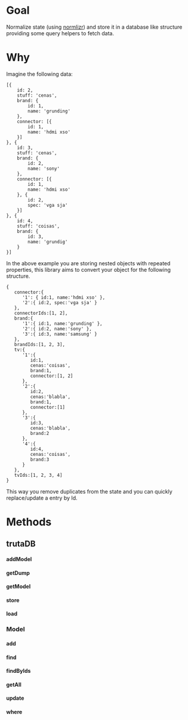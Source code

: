 # Goal
Normalize state (using [normlizr](https://github.com/paularmstrong/normalizr)) and store it in a database like structure providing some query helpers to fetch data.

# Why

Imagine the following data:

```
[{
    id: 2,
    stuff: 'cenas',
    brand: {
        id: 1,
        name: 'grunding'
    },
    connector: [{
        id: 1,
        name: 'hdmi xso'
    }]
}, {
    id: 3,
    stuff: 'cenas',
    brand: {
        id: 2,
        name: 'sony'
    },
    connector: [{
        id: 1,
        name: 'hdmi xso'
    }, {
        id: 2,
        spec: 'vga sja'
    }]
}, {
    id: 4,
    stuff: 'coisas',
    brand: {
        id: 3,
        name: 'grundig'
    }
}]
```

In the above example you are storing nested objects with repeated properties, this library aims to convert your object for the following structure.

```
{
   connector:{
      '1': { id:1, name:'hdmi xso' },
      '2':{ id:2, spec:'vga sja' }
   },
   connectorIds:[1, 2],
   brand:{
      '1':{ id:1, name:'grunding' },
      '2':{ id:2, name:'sony' },
      '3':{ id:3, name:'samsung' }
   },
   brandIds:[1, 2, 3],
   tv:{
      '1':{
         id:1,
         cenas:'coisas',
         brand:1,
         connector:[1, 2]
      },
      '2':{
         id:2,
         cenas:'blabla',
         brand:1,
         connector:[1]
      },
      '3':{
         id:3,
         cenas:'blabla',
         brand:2
      },
      '4':{
         id:4,
         cenas:'coisas',
         brand:3
      }
   },
   tvIds:[1, 2, 3, 4]
}
```

This way you remove duplicates from the state and you can quickly replace/update a entry by Id.

# Methods

## trutaDB
#### addModel
#### getDump
#### getModel
#### store
#### load


### Model
#### add
#### find
#### findByIds
#### getAll
#### update
#### where
